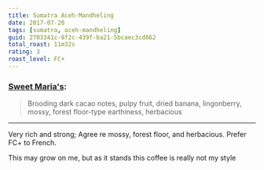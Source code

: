 ```yaml
---
title: Sumatra Aceh-Mandheling
date: 2017-07-20
tags: [sumatra, aceh-mandheling]
guid: 2703341c-8f2c-439f-ba21-5bcaec3cd862
total_roast: 11m32s
rating: 3
roast_level: FC+
---
```


### [Sweet Maria's][sm]:

> Brooding dark cacao notes, pulpy fruit, dried banana, lingonberry, mossy,
> forest floor-type earthiness, herbacious 

---

Very rich and strong; Agree re mossy, forest floor, and herbacious.  Prefer FC+
to French.

This may grow on me, but as it stands this coffee is really not my style

[sm]: https://www.sweetmarias.com/product/sumatra-org-mandhelingaceh-5380
